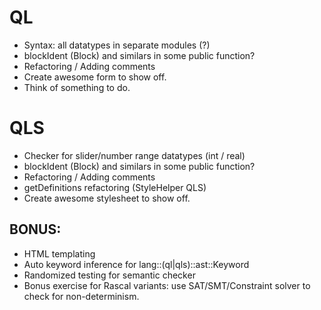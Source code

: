 # QL
* Syntax: all datatypes in separate modules (?)
* blockIdent (<questionIdent>Block) and similars in some public function?
* Refactoring / Adding comments
* Create awesome form to show off.
* Think of something to do.

# QLS
* Checker for slider/number range datatypes (int / real)
* blockIdent (<questionIdent>Block) and similars in some public function?
* Refactoring / Adding comments
* getDefinitions refactoring (StyleHelper QLS)
* Create awesome stylesheet to show off.

## BONUS:
* HTML templating
* Auto keyword inference for lang::(ql|qls)::ast::Keyword
* Randomized testing for semantic checker
* Bonus exercise for Rascal variants: use SAT/SMT/Constraint solver to check for non-determinism.
